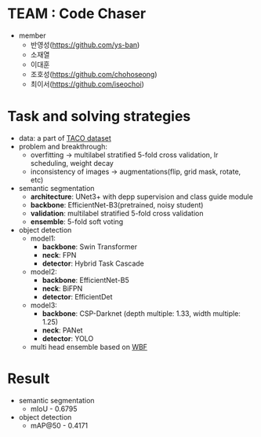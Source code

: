 # TEAM : Code Chaser
- member
  - 반영성(https://github.com/ys-ban)
  - 소재열
  - 이대훈
  - 조호성(https://github.com/chohoseong)
  - 최이서(https://github.com/iseochoi)

# Task and solving strategies
- data: a part of [TACO dataset](http://tacodataset.org/)
- problem and breakthrough:
  - overfitting -> multilabel stratified 5-fold cross validation, lr scheduling, weight decay
  - inconsistency of images -> augmentations(flip, grid mask, rotate, etc)
- semantic segmentation
  - **architecture**: UNet3+ with depp supervision and class guide module
  - **backbone**: EfficientNet-B3(pretrained, noisy student)
  - **validation**: multilabel stratified 5-fold cross validation
  - **ensemble**: 5-fold soft voting
- object detection
  - model1:
    - **backbone**: Swin Transformer
    - **neck**: FPN
    - **detector**: Hybrid Task Cascade
  - model2:
    - **backbone**: EfficientNet-B5
    - **neck**: BiFPN
    - **detector**: EfficientDet
  - model3:
    - **backbone**: CSP-Darknet (depth multiple: 1.33, width multiple: 1.25)
    - **neck**: PANet
    - **detector**: YOLO
  - multi head ensemble based on [WBF](https://arxiv.org/abs/1910.13302)

# Result
- semantic segmentation
  - mIoU - 0.6795
- object detection
  - mAP@50 - 0.4171